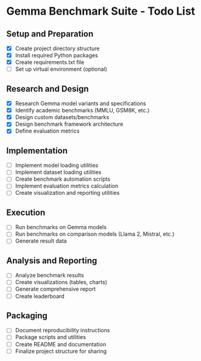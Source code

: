 # Gemma Benchmark Suite - Todo List

## Setup and Preparation
- [x] Create project directory structure
- [x] Install required Python packages
- [x] Create requirements.txt file
- [ ] Set up virtual environment (optional)

## Research and Design
- [x] Research Gemma model variants and specifications
- [x] Identify academic benchmarks (MMLU, GSM8K, etc.)
- [x] Design custom datasets/benchmarks
- [x] Design benchmark framework architecture
- [x] Define evaluation metrics

## Implementation
- [ ] Implement model loading utilities
- [ ] Implement dataset loading utilities
- [ ] Create benchmark automation scripts
- [ ] Implement evaluation metrics calculation
- [ ] Create visualization and reporting utilities

## Execution
- [ ] Run benchmarks on Gemma models
- [ ] Run benchmarks on comparison models (Llama 2, Mistral, etc.)
- [ ] Generate result data

## Analysis and Reporting
- [ ] Analyze benchmark results
- [ ] Create visualizations (tables, charts)
- [ ] Generate comprehensive report
- [ ] Create leaderboard

## Packaging
- [ ] Document reproducibility instructions
- [ ] Package scripts and utilities
- [ ] Create README and documentation
- [ ] Finalize project structure for sharing
